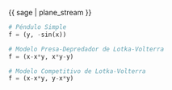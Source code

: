 {{ sage | plane_stream }}

```python
# Péndulo Simple
f = (y, -sin(x))

# Modelo Presa-Depredador de Lotka-Volterra
f = (x-x*y, x*y-y)

# Modelo Competitivo de Lotka-Volterra
f = (x-x*y, y-x*y)
```